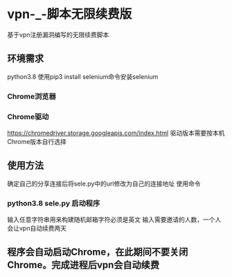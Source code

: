 # vpn-_-脚本无限续费版
基于vpn注册漏洞编写的无限续费脚本
## 环境需求
python3.8 
使用pip3 install selenium命令安装selenium
### Chrome浏览器
### Chrome驱动
https://chromedriver.storage.googleapis.com/index.html
驱动版本需要按本机Chrome版本自行选择
## 使用方法
确定自己的分享连接后将sele.py中的url修改为自己的连接地址
使用命令
### python3.8 sele.py 启动程序
输入任意字符串用来构建随机邮箱字符必须是英文
输入需要邀请的人数，一个人会让vpn自动续费两天
## 程序会自动启动Chrome，在此期间不要关闭Chrome。完成进程后vpn会自动续费
